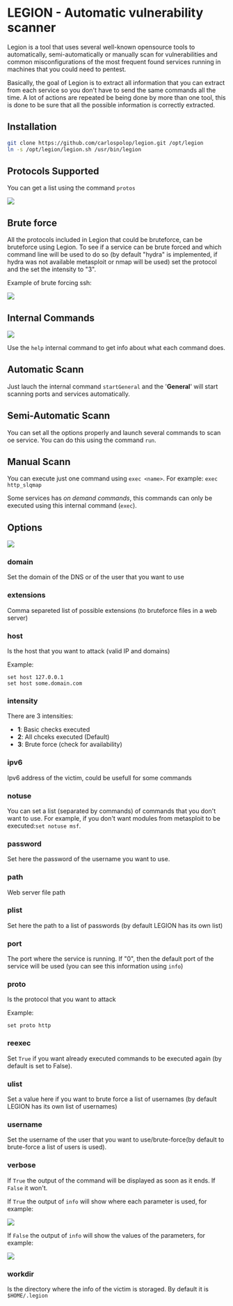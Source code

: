 # LEGION - Automatic vulnerability scanner

Legion is a tool that uses several well-known opensource tools to automatically, semi-automatically or manually scan for vulnerabilities and common misconfigurations of the most frequent found services running in machines that you could need to pentest.

Basically, the goal of Legion is to extract all information that you can extract from each service so you don't have to send the same commands all the time.
A lot of actions are repeated be being done by more than one tool, this is done to be sure that all the possible information is correctly extracted.

## Installation

```sh
git clone https://github.com/carlospolop/legion.git /opt/legion
ln -s /opt/legion/legion.sh /usr/bin/legion
```


## Protocols Supported

You can get a list using the command `protos`

![](https://github.com/carlospolop/legion/blob/master/images/legion-protos.png)

## Brute force
All the protocols included in Legion that could be bruteforce, can be bruteforce using Legion. To see if a service can be brute forced and which command line will be used to do so (by default "hydra" is implemented, if hydra was not available metasploit or nmap will be used) set the protocol and the set the intensity to "3".

Example of brute forcing ssh:

![](https://github.com/carlospolop/legion/blob/master/images/legion-brute.png)

## Internal Commands

![](https://github.com/carlospolop/legion/blob/master/images/internal-commands.png)

Use the `help` internal command to get info about what each command does.

## Automatic Scann

Just lauch the internal command `startGeneral` and the '**General**' will start scanning ports and services automatically.

## Semi-Automatic Scann

You can set all the options properly and launch several commands to scan oe service. You can do this using the command `run`.

## Manual Scann

You can execute just one command using `exec <name>`. For example: `exec http_slqmap`

Some services has *on demand commands*, this commands can only be executed using this internal command (`exec`).

## Options

![](https://github.com/carlospolop/legion/blob/master/images/legion-options.png)

### domain

Set the domain of the DNS or of the user that you want to use

### extensions

Comma separeted list of possible extensions (to bruteforce files in a web server)

### host

Is the host that you want to attack (valid IP and domains)

Example:
```
set host 127.0.0.1
set host some.domain.com
```

### intensity

There are 3 intensities:
- **1**: Basic checks executed
- **2**: All chceks executed (Default)
- **3**: Brute force (check for availability)

### ipv6

Ipv6 address of the victim, could be usefull for some commands

### notuse

You can set a list (separated by commands) of commands that you don't want to use. For example, if you don't want modules from metasploit to be executed:`set notuse msf`.

### password

Set here the password of the username you want to use.

### path

Web server file path

### plist

Set here the path to a list of passwords (by default LEGION has its own list)

### port

The port where the service is running. If "0", then the default port of the service will be used (you can see this information using `info`)

### proto

Is the protocol that you want to attack

Example: 
```
set proto http
```

### reexec

Set `True` if you want already executed commands to be executed again (by default is set to False).

### ulist

Set a value here if you want to brute force a list of usernames (by default LEGION has its own list of usernames)

### username

Set the username of the user that you want to use/brute-force(by default to brute-force a list of users is used).


### verbose

If `True` the output of the command will be displayed as soon as it ends. If `False` it won't.

If `True` the output of `info` will show where each parameter is used, for example:

![](https://github.com/carlospolop/legion/blob/master/images/info-verbose-true.png)

If `False` the output of `info` will show the values of the parameters, for example:

![](https://github.com/carlospolop/legion/blob/master/images/info-verbose-false.png)

### workdir

Is the directory where the info of the victim is storaged. By default it is `$HOME/.legion`




